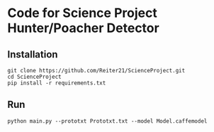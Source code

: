 # Code for Science Project Hunter/Poacher Detector

## Installation

```
git clone https://github.com/Reiter21/ScienceProject.git
cd ScienceProject
pip install -r requirements.txt
```

## Run

```
python main.py --prototxt Prototxt.txt --model Model.caffemodel 
```
